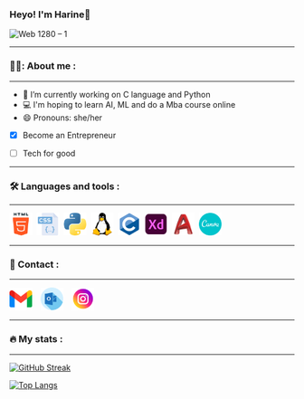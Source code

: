 ### Heyo! I'm **Harine**👋
![Web 1280 – 1](https://user-images.githubusercontent.com/99670243/168797832-c8c8e352-9cff-451e-acb0-69789f6dd72d.jpg)

-----
### 👩‍💻: About me :
-----

- 🌱 I’m currently working on C language and Python
- 💻 I'm hoping to learn AI, ML and do a Mba course online
- 😄 Pronouns: she/her
- [x] Become an Entrepreneur 
- [ ] Tech for good


-----
### 🛠️ Languages and tools :
-----

<div>
  <img src="https://github.com/Harine19/Harine19/blob/main/assets/html-5.png" title="Html5" alt="Html5" width="40" height="40"/>&nbsp;
  <img src="https://github.com/Harine19/Harine19/blob/main/assets/css.png" title="Css3" alt="Css3" width="40" height="40"/>&nbsp;
  <img src="https://github.com/Harine19/Harine19/blob/main/assets/python.png" title="Python" alt="Python" width="40" height="40"/>&nbsp;
  <img src="https://github.com/Harine19/Harine19/blob/main/assets/linux.png" title="Linux" alt="Linux" width="40" height="40"/>&nbsp;
  <img src="https://github.com/devicons/devicon/blob/master/icons/c/c-original.svg" title="C" alt="C" width="40" height="40"/>&nbsp;
  <img src="https://github.com/Harine19/Harine19/blob/main/assets/xd.png" title="Xd" alt="Xd" width="40" height="40"/>&nbsp;
  <img src="https://github.com/Harine19/Harine19/blob/main/assets/autocad.png" title="Cad" alt="Cad" width="40" height="40"/>&nbsp;
  <img src="https://github.com/devicons/devicon/blob/master/icons/canva/canva-original.svg" title="Canva" alt="Canva" width="40" height="40"/>&nbsp;
 
-----
### 🔎 Contact :
-----
  
<div>
  <img src="https://github.com/Harine19/Harine19/blob/main/assets/gmail.png" title="Gmail" alt="Gmail" width="40" height="40"/>&nbsp;&ensp;
  <img src="https://github.com/Harine19/Harine19/blob/main/assets/outlook.png" title="Outlook" alt="Outlook" width="40" height="40"/>&nbsp;&ensp;
  <img src="https://github.com/Harine19/Harine19/blob/main/assets/instagram.png" title="Insta" alt="Insta" width="40" height="40"/>&nbsp;&ensp;
  
-----
### 🔥 My stats :
-----
[![GitHub Streak](http://github-readme-streak-stats.herokuapp.com?user=Harine19&theme=Javascript-dark&date_format=M%20j%5B%2C%20Y%5D)](https://git.io/streak-stats)
  
[![Top Langs](https://github-readme-stats.vercel.app/api/top-langs/?username=Harine19&layout=compact&theme=vision-friendly-dark)](https://github.com/anuraghazra/github-readme-stats)

  
